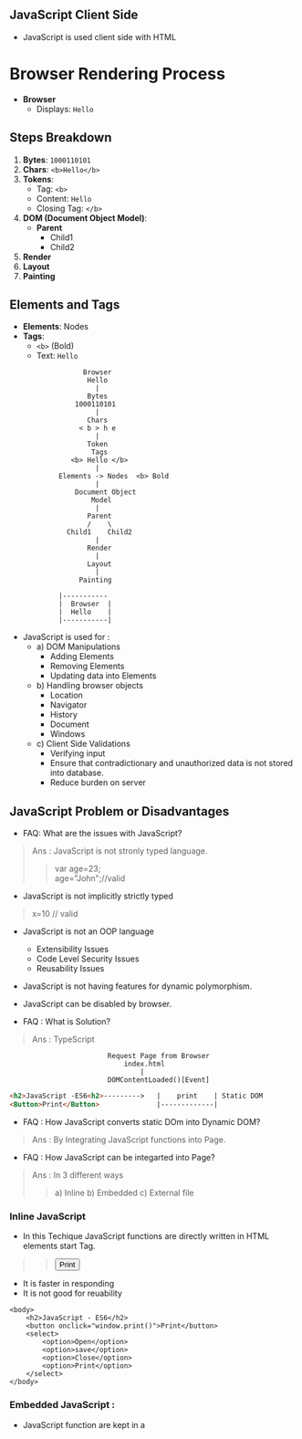 ## JavaScript Client Side
- JavaScript is used client side with HTML

# Browser Rendering Process

- **Browser**
    - Displays: `Hello`
    
## Steps Breakdown

1. **Bytes**: `1000110101`
2. **Chars**: `<b>Hello</b>`
3. **Tokens**: 
    - Tag: `<b>`
    - Content: `Hello`
    - Closing Tag: `</b>`
4. **DOM (Document Object Model)**:
    - **Parent**
        - Child1
        - Child2
5. **Render**
6. **Layout**
7. **Painting**

## Elements and Tags

- **Elements**: Nodes
- **Tags**: 
    - `<b>` (Bold)
    - Text: `Hello`

```
                  Browser
                   Hello
                     |
                   Bytes
                1000110101
                     |
                   Chars
                 < b > h e
                     |
                   Token
                    Tags
               <b> Hello </b>
                     |
            Elements -> Nodes  <b> Bold
                     |
                Document Object
                    Model
                     |
                   Parent
                   /    \
              Child1    Child2
                     |
                   Render
                     |
                   Layout
                     |
                 Painting
                
            |----------- 
            |  Browser  |
            |  Hello    |
            |-----------|
```      
- JavaScript is used for :
   - a) DOM Manipulations
        - Adding Elements
        - Removing Elements
        - Updating data into Elements
  - b) Handling browser objects
       - Location
       - Navigator
       - History
       - Document
       - Windows
  - c) Client Side Validations
      - Verifying input
      - Ensure that contradictionary and unauthorized data is not stored into database.
      - Reduce burden on server

## JavaScript Problem or Disadvantages
- FAQ: What are the issues with JavaScript?
> Ans : JavaScript is not stronly typed language.  
>>var age=23;  
>age="John";//valid


- JavaScript is not implicitly strictly typed
> x=10 // valid

- JavaScript is not an OOP language
  - Extensibility Issues
  - Code Level Security Issues
  - Reusability Issues

- JavaScript is not having features for dynamic polymorphism.

- JavaScript can be disabled by browser.

- FAQ : What is Solution?
> Ans : TypeScript

                            Request Page from Browser
                                index.html
                                    |
                            DOMContentLoaded()[Event]
                            

```HTML Code                        |-------------|
<h2>JavaScript -ES6<h2>--------->   |    print    | Static DOM
<Button>Print</Button>              |-------------|
```

- FAQ : How JavaScript converts static DOm into Dynamic DOM?
> Ans : By Integrating JavaScript functions into Page.
- FAQ : How JavaScript can be integarted into Page?
> Ans : In 3 different ways
>> a) Inline b) Embedded c) External file

### Inline JavaScript
- In this Techique JavaScript functions are directly written in HTML elements start Tag.
>> <button onclick="window.print()"> Print</button>
- It is faster in responding
- It is not good for reuability
```
<body>
    <h2>JavaScript - ES6</h2>
    <button onclick="window.print()">Print</button>
    <select>
        <option>Open</option>
        <option>save</option>
        <option>Close</option>
        <option>Print</option>
    </select>
</body>
```

### Embedded JavaScript :
- JavaScript function are kept in a <script> container and can be accessed from any element.
- You can reuse the functions.
- The script container can be in <head> or <body>
- You have to define function in <script> container
```
<!DOCTYPE html>
<html lang="en">
<head>
    <meta charset="UTF-8">
    <meta name="viewport" content="width=device-width, initial-scale=1.0">
    <title>Document</title>
    <script>
        function PrintPage(){
            window.print();
        }
    </script>
</head>
<body>
    <h2>JavaScript - ES6</h2>
    <button onclick="PrintPage()">Print</button>
    <button onclick="PrintPage()">Print Page</button>
</body>
</html>
```
- it is slower when compared to inline.
- FAQ : What is difference between script in head and body?
> Ans: Script in head section is intended to load into browser memory and later accessed by page when ever required.  
> Script in body section is instended to load into page directly ,it is not in memory of browser.

- FAQ : Is it true that if a script is loaded in the <head> section, it is loaded into the browser's memory, but if the script is loaded in the <body> section, it is not loaded into the browser's memory?
> Ans : No, that understanding is not correct. Regardless of whether a script is loaded in the `<head>` or `<body>` section, **the browser will load the script into memory**. The difference is primarily about **when** the script is loaded and executed, not whether it is loaded into memory.

### Clarification:
- **All scripts** (whether in the `<head>`, `<body>`, or included via `async`/`defer`) are loaded into the browser’s memory when the browser fetches them from the server.
- The browser processes the scripts once they are downloaded. It stores them in memory to run the JavaScript code.
  
The key difference between placing a script in the `<head>` and `<body>` is about **execution timing** and **render-blocking**, not about memory loading:

1. **Scripts in the `<head>`**:
   - The script is loaded into memory **before** the page content is fully loaded.
   - It can block the rendering of the page until it is fully downloaded and executed.
   - However, it is still stored in the browser's memory regardless of where it is placed.

2. **Scripts in the `<body>`**:
   - The script is also loaded into memory, but the browser prioritizes rendering the HTML content first.
   - The script is typically executed after the page content is visible to the user, but it is still stored in memory when it loads.

### Conclusion:
- **All scripts are loaded into the browser's memory** whether they are placed in the `<head>` or `<body>`.
- The key difference is when the script is executed and how it affects the rendering process. The browser will handle memory management and script execution in both cases.
```
<!DOCTYPE html>
<html lang="en">
<head>
    <meta charset="UTF-8">
    <meta name="viewport" content="width=device-width, initial-scale=1.0">
    <script type="text/javascript">
        function PrintPage(){
            window.print();
        }
    </script>
</head>
<body>
    <title>Home|JavaScript</title>
    <h2>JavaScript - ES6</h2>
    <button onclick="PrintPage()">Print</button>
    <button onclick="PrintPage()">Print Page</button>
</body>
</html>

```